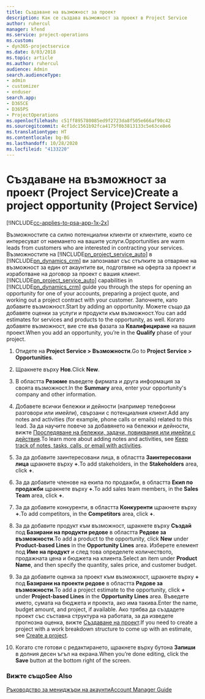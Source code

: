 ```yaml
---
title: Създаване на възможност за проект
description: Как се създава възможност за проект в Project Service
author: ruhercul
manager: kfend
ms.service: project-operations
ms.custom:
- dyn365-projectservice
ms.date: 8/03/2018
ms.topic: article
ms.author: ruhercul
audience: Admin
search.audienceType:
- admin
- customizer
- enduser
search.app:
- D365CE
- D365PS
- ProjectOperations
ms.openlocfilehash: c51ff895780085ed9f2723da8f505e666af90c42
ms.sourcegitcommit: 4cf1dc1561b92fca4175f0b3813133c5e63ce8e6
ms.translationtype: HT
ms.contentlocale: bg-BG
ms.lasthandoff: 10/28/2020
ms.locfileid: "4133220"
---
```

# <a name="create-a-project-opportunity-project-service"></a><span data-ttu-id="d058b-103">Създаване на възможност за проект (Project Service)</span><span class="sxs-lookup"><span data-stu-id="d058b-103">Create a project opportunity (Project Service)</span></span>

[!INCLUDE[cc-applies-to-psa-app-1x-2x](../includes/cc-applies-to-psa-app-1x-2x.md)]

<span data-ttu-id="d058b-104">Възможностите са силно потенциални клиенти от клиентите, които се интересуват от наемането на вашите услуги.</span><span class="sxs-lookup"><span data-stu-id="d058b-104">Opportunities are warm leads from customers who are interested in contracting your services.</span></span> <span data-ttu-id="d058b-105">Възможностите на [!INCLUDE[pn_project_service_auto](../includes/pn-project-service-auto.md)] в [!INCLUDE[pn_dynamics_crm](../includes/pn-dynamics-crm.md)] ви запознават със стъпките за отваряне на възможност за един от акаунтите ви, подготвяне на оферта за проект и изработване на договор за проект с вашия клиент.</span><span class="sxs-lookup"><span data-stu-id="d058b-105">[!INCLUDE[pn_project_service_auto](../includes/pn-project-service-auto.md)] capabilities in [!INCLUDE[pn_dynamics_crm](../includes/pn-dynamics-crm.md)] guide you through the steps for opening an opportunity for one of your accounts, preparing a project quote, and working out a project contract with your customer.</span></span> <span data-ttu-id="d058b-106">Започнете, като добавите възможност.</span><span class="sxs-lookup"><span data-stu-id="d058b-106">Start by adding an opportunity.</span></span> <span data-ttu-id="d058b-107">Можете също да добавяте оценки за услуги и продукти към възможност.</span><span class="sxs-lookup"><span data-stu-id="d058b-107">You can add estimates for services and products to the opportunity, as well.</span></span> <span data-ttu-id="d058b-108">Когато добавяте възможност, вие сте във фазата за **Квалифициране** на вашия проект.</span><span class="sxs-lookup"><span data-stu-id="d058b-108">When you add an opportunity, you’re in the **Qualify** phase of your project.</span></span>  
  
1.  <span data-ttu-id="d058b-109">Отидете на **Project Service > Възможности**.</span><span class="sxs-lookup"><span data-stu-id="d058b-109">Go to **Project Service > Opportunities**.</span></span>  
  
2.  <span data-ttu-id="d058b-110">Щракнете върху **Нов**.</span><span class="sxs-lookup"><span data-stu-id="d058b-110">Click **New**.</span></span>  
  
3.  <span data-ttu-id="d058b-111">В областта **Резюме** въведете фирмата и друга информация за своята възможност.</span><span class="sxs-lookup"><span data-stu-id="d058b-111">In the **Summary** area, enter your opportunity's company and other information.</span></span>  
  
4.  <span data-ttu-id="d058b-112">Добавете всички бележки и дейности (например телефонни разговори или имейли), свързани с потенциалния клиент.</span><span class="sxs-lookup"><span data-stu-id="d058b-112">Add any notes and activities (for example, phone calls or emails) related to this lead.</span></span> <span data-ttu-id="d058b-113">За да научите повече за добавянето на бележки и дейности, вижте [Проследяване на бележки, задачи, повиквания или имейли с действия](https://docs.microsoft.com/dynamics365/customerengagement/on-premises/basics/work-with-activities).</span><span class="sxs-lookup"><span data-stu-id="d058b-113">To learn more about adding notes and activities, see [Keep track of notes, tasks, calls, or email with activities](https://docs.microsoft.com/dynamics365/customerengagement/on-premises/basics/work-with-activities).</span></span>  
  
5.  <span data-ttu-id="d058b-114">За да добавите заинтересовани лица, в областта **Заинтересовани лица** щракнете върху **+**.</span><span class="sxs-lookup"><span data-stu-id="d058b-114">To add stakeholders, in the **Stakeholders** area, click **+**.</span></span>  
  
6.  <span data-ttu-id="d058b-115">За да добавите членове на екипа по продажби, в областта **Екип по продажби** щракнете върху **+**.</span><span class="sxs-lookup"><span data-stu-id="d058b-115">To add sales team members, in the **Sales Team** area, click **+**.</span></span>  
  
7.  <span data-ttu-id="d058b-116">За да добавите конкуренти, в областта **Конкуренти** щракнете върху **+**.</span><span class="sxs-lookup"><span data-stu-id="d058b-116">To add competitors, in the **Competitors** area, click **+**.</span></span>  
  
8.  <span data-ttu-id="d058b-117">За да добавите продукт към възможност, щракнете върху **Създай** под **Базирани на продукти редове** в областта **Редове за възможности**.</span><span class="sxs-lookup"><span data-stu-id="d058b-117">To add a product to the opportunity, click **New** under **Product-based Lines** in the **Opportunity Lines** area.</span></span> <span data-ttu-id="d058b-118">Изберете елемент под **Име на продукт** и след това определете количеството, продажната цена и бюджета на клиента.</span><span class="sxs-lookup"><span data-stu-id="d058b-118">Select an item under **Product Name**, and then specify the quantity, sales price, and customer budget.</span></span>  
  
9. <span data-ttu-id="d058b-119">За да добавите оценка за проект към възможност, щракнете върху **+** под **Базирани на проекти редове** в областта **Редове за възможности**.</span><span class="sxs-lookup"><span data-stu-id="d058b-119">To add a project estimate to the opportunity, click **+** under **Project-based Lines** in the **Opportunity Lines** area.</span></span> <span data-ttu-id="d058b-120">Въведете името, сумата на бюджета и проекта, ако има такива.</span><span class="sxs-lookup"><span data-stu-id="d058b-120">Enter the name, budget amount, and project, if available.</span></span> <span data-ttu-id="d058b-121">Ако трябва да създадете проект със съставна структура на работата, за да изведете прогнозна оценка, вижте [Създаване на проект](../psa/create-project.md).</span><span class="sxs-lookup"><span data-stu-id="d058b-121">If you need to create a project with a work breakdown structure to come up with an estimate, see [Create a project](../psa/create-project.md).</span></span>  
  
10. <span data-ttu-id="d058b-122">Когато сте готови с редактирането, щракнете върху бутона **Запиши** в долния десен ъгъл на екрана.</span><span class="sxs-lookup"><span data-stu-id="d058b-122">When you’re done editing, click the **Save** button at the bottom right of the screen.</span></span>  
  
### <a name="see-also"></a><span data-ttu-id="d058b-123">Вижте също</span><span class="sxs-lookup"><span data-stu-id="d058b-123">See Also</span></span>  
 [<span data-ttu-id="d058b-124">Ръководство за мениджъри на акаунти</span><span class="sxs-lookup"><span data-stu-id="d058b-124">Account Manager Guide</span></span>](../psa/account-manager-guide.md)
